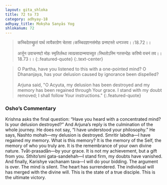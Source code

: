 ```yaml
---
layout: gita_shloka
title: 72 to 73
category: adhyay-18
adhyay_title: Mokṣha Sanyās Yog
shlokanum: 72
---
```


> कच्चिदेतच्छ्रुतं पार्थ त्वयैकाग्रेण चेतसा।कच्चिदज्ञानसंमोहः प्रनष्टस्ते धनञ्जय।।18.72।।<br><br>अर्जुन उवाचनष्टो मोहः स्मृतिर्लब्धा त्वत्प्रसादान्मयाच्युत।स्थितोऽस्मि गतसन्देहः करिष्ये वचनं तव।।18.73।।
{:.featured-quote} 
{:.text-center}

> O Partha, have you listened to this with a one-pointed mind? O Dhananjaya, has your delusion caused by ignorance been dispelled?<br><br>Arjuna said, "O Acyuta, my delusion has been destroyed and my memory has been regained through Your grace. I stand with my doubt removed; I shall follow Your instructions."
{:.featured-quote}

### Osho’s Commentary
Krishna asks the final question: “Have you heard with a concentrated mind? Is your delusion destroyed?”
And Arjuna’s reply is the culmination of the whole journey. He does not say, “I have understood your philosophy.” He says, Nashto mohah—my delusion is destroyed. Smritir labdha—I have regained my memory.
What is this memory? It is the memory of the Self, the memory of who you truly are. It is the remembrance of your own divine nature.
Tvåt-prasadån—by your grace. It is not my achievement, but a gift from you.
Sthito’smi gata-sandehah—I stand firm, my doubts have vanished.
And finally, Karishye vachanam tava—I will do your bidding.
The argument is over. The mind is silent. The heart has surrendered. The individual will has merged with the divine will. This is the state of a true disciple. This is the ultimate victory.
